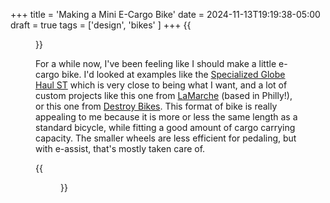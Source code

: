 +++
title = 'Making a Mini E-Cargo Bike'
date = 2024-11-13T19:19:38-05:00
draft = true
tags = ['design', 'bikes' ]
+++
{{<figure src="geo-sketch.png" title="Draft of a mini cargo bike geometry">}}

For a while now, I've been feeling like I should make a little e-cargo bike. I'd
looked at examples like the [Specialized Globe Haul ST]() which is very close to
being what I want, and a lot of custom projects like this one from [LaMarche]()
(based in Philly!), or this one from [Destroy Bikes](). This format of bike is 
really appealing to me because it is more or less the same length as a standard
bicycle, while fitting a good amount of cargo carrying capacity. The smaller
wheels are less efficient for pedaling, but with e-assist, that's mostly taken
care of.


{{<figure src="" title="a picture of a hot hatch">}}


